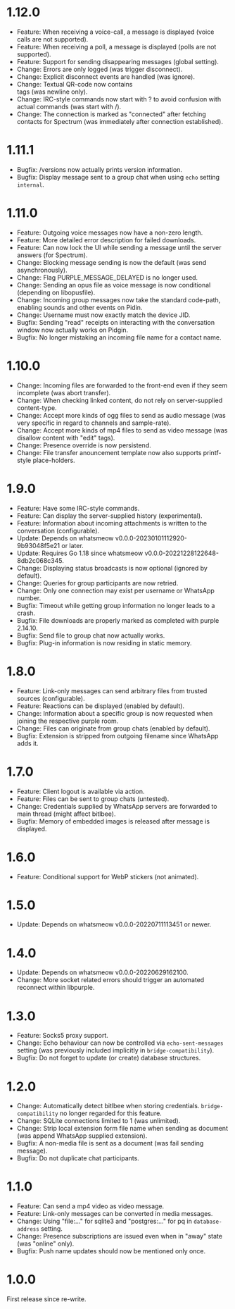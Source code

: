 # 1.12.0

* Feature: When receiving a voice-call, a message is displayed (voice calls are not supported).
* Feature: When receiving a poll, a message is displayed (polls are not supported).
* Feature: Support for sending disappearing messages (global setting).
* Change: Errors are only logged (was trigger disconnect).
* Change: Explicit disconnect events are handled (was ignore).
* Change: Textual QR-code now contains <br> tags (was newline only).
* Change: IRC-style commands now start with ? to avoid confusion with actual commands (was start with /).
* Change: The connection is marked as "connected" after fetching contacts for Spectrum (was immediately after connection established).

# 1.11.1

* Bugfix: /versions now actually prints version information.
* Bugfix: Display message sent to a group chat when using `echo` setting `internal`.

# 1.11.0

* Feature: Outgoing voice messages now have a non-zero length.
* Feature: More detailed error description for failed downloads.
* Feature: Can now lock the UI while sending a message until the server answers (for Spectrum).
* Change: Blocking message sending is now the default (was send asynchronously).
* Change: Flag PURPLE_MESSAGE_DELAYED is no longer used.
* Change: Sending an opus file as voice message is now conditional (depending on libopusfile).
* Change: Incoming group messages now take the standard code-path, enabling sounds and other events on Pidin.
* Change: Username must now exactly match the device JID.
* Bugfix: Sending "read" receipts on interacting with the conversation window now actually works on Pidgin.
* Bugfix: No longer mistaking an incoming file name for a contact name.

# 1.10.0

* Change: Incoming files are forwarded to the front-end even if they seem incomplete (was abort transfer).
* Change: When checking linked content, do not rely on server-supplied content-type.
* Change: Accept more kinds of ogg files to send as audio message (was very specific in regard to channels and sample-rate).
* Change: Accept more kinds of mp4 files to send as video message (was disallow content with "edit" tags).
* Change: Presence override is now persistend.
* Change: File transfer anouncement template now also supports printf-style place-holders.

# 1.9.0

* Feature: Have some IRC-style commands.
* Feature: Can display the server-supplied history (experimental).
* Feature: Information about incoming attachments is written to the conversation (configurable).
* Update: Depends on whatsmeow v0.0.0-20230101112920-9b93048f5e21 or later.
* Update: Requires Go 1.18 since whatsmeow v0.0.0-20221228122648-8db2c068c345.
* Change: Displaying status broadcasts is now optional (ignored by default).
* Change: Queries for group participants are now retried.
* Change: Only one connection may exist per username or WhatsApp number.
* Bugfix: Timeout while getting group information no longer leads to a crash.
* Bugfix: File downloads are properly marked as completed with purple 2.14.10.
* Bugfix: Send file to group chat now actually works.
* Bugfix: Plug-in information is now residing in static memory.

# 1.8.0

* Feature: Link-only messages can send arbitrary files from trusted sources (configurable).
* Feature: Reactions can be displayed (enabled by default).
* Change: Information about a specific group is now requested when joining the respective purple room.
* Change: Files can originate from group chats (enabled by default).
* Bugfix: Extension is stripped from outgoing filename since WhatsApp adds it.

# 1.7.0

* Feature: Client logout is available via action.
* Feature: Files can be sent to group chats (untested).
* Change: Credentials supplied by WhatsApp servers are forwarded to main thread (might affect bitlbee).
* Bugfix: Memory of embedded images is released after message is displayed.

# 1.6.0

* Feature: Conditional support for WebP stickers (not animated).

# 1.5.0

* Update: Depends on whatsmeow v0.0.0-20220711113451 or newer.

# 1.4.0

* Update: Depends on whatsmeow v0.0.0-20220629162100.
* Change: More socket related errors should trigger an automated reconnect within libpurple.

# 1.3.0

* Feature: Socks5 proxy support.
* Change: Echo behaviour can now be controlled via `echo-sent-messages` setting (was previously included implicitly in `bridge-compatibility`).
* Bugfix: Do not forget to update (or create) database structures.

# 1.2.0

* Change: Automatically detect bitlbee when storing credentials. `bridge-compatibility` no longer regarded for this feature.
* Change: SQLite connections limited to 1 (was unlimited).
* Change: Strip local extension form file name when sending as document (was append WhatsApp supplied extension).
* Bugfix: A non-media file is sent as a document (was fail sending message).
* Bugfix: Do not duplicate chat participants.

# 1.1.0

* Feature: Can send a mp4 video as video message.
* Feature: Link-only messages can be converted in media messages.
* Change: Using "file:…" for sqlite3 and "postgres:…" for pq in `database-address` setting.
* Change: Presence subscriptions are issued even when in "away" state (was "online" only).
* Bugfix: Push name updates should now be mentioned only once.

# 1.0.0

First release since re-write.
